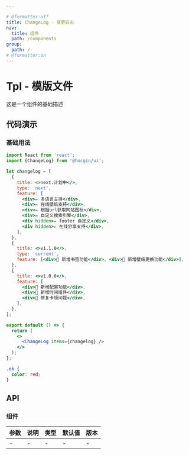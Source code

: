 ```yaml
---

# @formatter:off
title: ChangeLog - 变更日志
nav:
  title: 组件
  path: /components
group:
  path: /
# @formatter:on
---
```


# Tpl - 模版文件

这是一个组件的基础描述

## 代码演示

### 基础用法

```jsx
import React from 'react';
import {ChangeLog} from '@hocgin/ui';

let changelog = [
  {
    title: <>next.计划中</>,
    type: 'next',
    feature: [
      <div>✏️ 多语言支持</div>,
      <div>✏️ 在线壁纸支持</div>,
      <div>✏️ 根据url获取网站图标</div>,
      <div>✏️ 自定义搜索引擎</div>,
      <div hidden>✏️ footer 自定义</div>,
      <div hidden>✏️ 在线分享支持</div>,
    ],
  },
  {
    title: <>v1.1.0</>,
    type: 'current',
    feature: [<div>🎉 新增书签功能</div>, <div>🎉 新增壁纸更换功能</div>],
  },
  {
    title: <>v1.0.0</>,
    feature: [
      <div>🎉 新增配置功能</div>,
      <div>🎉 新增时间组件</div>,
      <div>🔧 修复卡顿问题</div>,
    ],
  },
];

export default () => {
  return (
    <>
      <ChangeLog items={changelog} />
    </>
  );
};
```

```css
.ok {
  color: red;
}
```

## API

### 组件

| 参数 | 说明 | 类型 | 默认值 | 版本 |
| ---- | ---- | ---- | ------ | ---- |
| -    | -    | -    | -      | -    |
